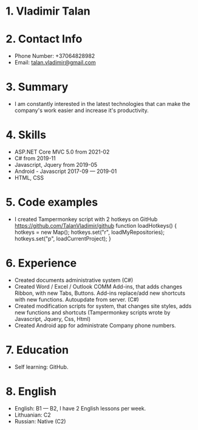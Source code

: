 # 1. Vladimir Talan

# 2. Contact Info

- Phone Number: +37064828982
- Email: talan.vladimir@gmail.com

# 3. Summary

- I am constantly interested in the latest technologies that can make the company's work easier and increase it's productivity.

# 4. Skills

- ASP.NET Core MVC 5.0 from 2021-02
- C# from 2019-11
- Javascript, Jquery from 2019-05
- Android - Javascript 2017-09 — 2019-01
- HTML, CSS

# 5. Code examples

- I created Tampermonkey script with 2 hotkeys on GitHub https://github.com/TalanVladimir/github
  function loadHotkeys() {
  hotkeys = new Map();
  hotkeys.set("r", loadMyRepositories);
  hotkeys.set("p", loadCurrentProject);
  }

# 6. Experience

- Created documents administrative system (C#)
- Created Word / Excel / Outlook COMM Add-ins, that adds changes Ribbon, with new Tabs, Buttons. Add-ins replace/add new shortcuts with new functions. Autoupdate from server. (C#)
- Created modification scripts for system, that changes site styles, adds new functions and shortcuts (Tampermonkey scripts wrote by Javascript, Jquery, Css, Html)
- Created Android app for administrate Company phone numbers.

# 7. Education

- Self learning: GitHub.

# 8. English

- English: B1 — B2, I have 2 English lessons per week.
- Lithuanian: C2
- Russian: Native (C2)
